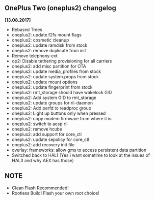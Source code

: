 ## OnePlus Two (oneplus2) changelog

**[13.08.2017]** 

- Rebased Trees
- oneplus2: update f2fs mount flags
- oneplus2: cosmetic cleanup
- oneplus2: update ramdisk from stock
- oneplus2: remove duplicate from init
- Remove telephony-ext
- op2: Disable tethering provisioning for all carriers
- oneplus2: add misc partition for OTA
- oneplus2: update media_profiles from stock
- oneplus2: update system.props from stock
- oneplus2: update mount options 
- oneplus2: update fingerprint from stock
- oneplus2: rmt_storage should have wakelock GID
- oneplus2: Add system GID to rmt_storage
- oneplus2: update groups for ril-daemon
- oneplus2: Add perfd to readproc group 
- oneplus2: Light up buttons only when pressed
- oneplus2: copy modem firmware from where it is
- oneplus2: switch to aosp ril
- oneplus2: remove hcube
- oneplus2: add support for core_ctl
- oneplus2: update sepolicy for core_ctl
- oneplus2: add recovery init file
- overlay: frameworks: allow gms to access persistent data partition
- Switched back to HAL1 (Yes i want sometime to look at the issues of HAL3 and why AEX has those)

## NOTE

- Clean Flash Recommended!
- Rootless Build! Flash your own root choice!
